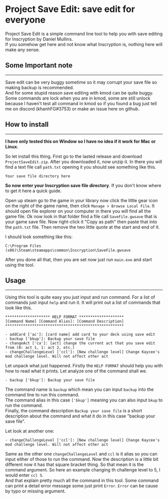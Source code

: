 # Project Save Edit: save edit for everyone

Project Save Edit is a simple command line tool to help you with save editing for Inscryption by Daniel Mullins.  
If you somehow get here and not know what Inscryption is, nothing here will make any sense.

## Some Important note

***

Save edit can be very buggy sometime so it may corrupt your save file so making backup is recommended.  
And for some stupid reason save editing with kmod can be quite buggy. Some commands are lock when you are in kmod, some are still unlock because I haven't test all command in kmod so if you found a bug just tell me on discord (khanhFG#3753) or make an issue here on github.

## How to install

***

**I have only tested this on Window so I have no idea if it work for Mac or Linux.**

So let install this thing. First go to the lasted release and download `ProjectSaveEdit.zip`. After you downloaded it, now unzip it. In there you will find a text file call `path.txt` opening it you should see something like this.

```text
Your save file directory here
```
**So now enter your Inscryption save file directory**. If you don't know where to get it here a quick guide.

Open up steam go to the game in your library now click the little gear icon on the right of the game name, then click `Manage > Browse Local File`. It should open file explorer on your computer in there you will find all the game file. Ok now look in that folder find a file call `SaveFile.gwsave` that is your game save file. Now right-click it "Copy as path" then paste that into the `path.txt` file. Then remove the two little quote at the start and end of it.

I should look something like this:
```text
C:\Program Files (x86)\Steam\steamapps\common\Inscryption\SaveFile.gwsave
```
After you done all that, then you are set now just run `main.exe` and start using the tool.

## Usage

***

Using this tool is quite easy you just input and run command. For a list of commands just input `help` and run it. It will print out a list of commands that look like this.
```
******************** HELP FORMAT ********************
[Command Name] [Command Alias]: [Command Description]
*****************************************************

- addCard ['ac']: [card name] add card to your deck using save edit
- backup ['bkup']: Backup your save file
- changeAct ['ca']: [act] change the current act that you save edit from (0: act 1, 1: act 2, etc.)
- changeChallengeLevel ['ccl']: [New challenge level] Change Kaycee's mod challenge level. Will not affect other act
```
Let unpack what just happened. Firstly the `HELP FORMAT` should help you with how to read what it prints. Let analyze one of the command shall we.
```
- backup ['bkup']: Backup your save file
```
The command name is `backup` which mean you can input `backup` into the command line to run this command.   
The command alias in this case `['bkup']` meaning you can also input `bkup` to run the command.  
Finally, the command description `Backup your save file` is a short description about the command and what it do in this case "backup your save file".

Let look at another one:
```
- changeChallengeLevel ['ccl']: [New challenge level] Change Kaycee's mod challenge level. Will not affect other act
```
Same as the other one `changeChallengeLevel` and `ccl` is it alias so you can input either of those to run the command. Now the description is a little bit different now it has that square bracket thing. So that mean it is the command argument. So here an example changing th challenge level to 5, I would enter `ccl 5`.  
And that explain pretty much all the command in this tool. Some command can print a detail error message some just print `Error`. `Error` can be cause by typo or missing argument.
